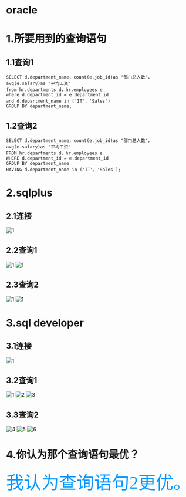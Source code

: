 # oracle
# 1.所要用到的查询语句
## 1.1查询1

```
SELECT d.department_name，count(e.job_id)as "部门总人数"， 
avg(e.salary)as "平均工资"  
from hr.departments d，hr.employees e  
where d.department_id = e.department_id  
and d.department_name in ('IT'，'Sales')  
GROUP BY department_name; 
```
## 1.2查询2 
 
```
SELECT d.department_name，count(e.job_id)as "部门总人数"， 
avg(e.salary)as "平均工资"  
FROM hr.departments d，hr.employees e  
WHERE d.department_id = e.department_id  
GROUP BY department_name  
HAVING d.department_name in ('IT'，'Sales');  
``` 

# 2.sqlplus 
## 2.1连接
![1](https://github.com/yujinhongMM/oracle/blob/master/test1/1.png) 
## 2.2查询1
![1](https://github.com/yujinhongMM/oracle/blob/master/test1/2.png) 
![1](https://github.com/yujinhongMM/oracle/blob/master/test1/3.png)
## 2.3查询2
![1](https://github.com/yujinhongMM/oracle/blob/master/test1/4.png) 
![1](https://github.com/yujinhongMM/oracle/blob/master/test1/5.png)

# 3.sql developer 
## 3.1连接
![1](https://github.com/yujinhongMM/oracle/blob/master/test1/6.png) 
## 3.2查询1
![1](https://github.com/yujinhongMM/oracle/blob/master/test1/QQ%E5%9B%BE%E7%89%8720181016192608.png) 
![2](https://github.com/yujinhongMM/oracle/blob/master/test1/QQ%E5%9B%BE%E7%89%8720181016192634.png)
![3](https://github.com/yujinhongMM/oracle/blob/master/test1/QQ%E5%9B%BE%E7%89%8720181016192641.png) 
## 3.3查询2
![4](https://github.com/yujinhongMM/oracle/blob/master/test1/QQ%E5%9B%BE%E7%89%8720181016192648.png)
![5](https://github.com/yujinhongMM/oracle/blob/master/test1/QQ%E5%9B%BE%E7%89%8720181016192658.png)
![6](https://github.com/yujinhongMM/oracle/blob/master/test1/QQ%E5%9B%BE%E7%89%8720181016192707.png)

# 4.你认为那个查询语句最优？  
 <font color=#0099ff size=7 face="黑体"> 我认为查询语句2更优。 </font>
